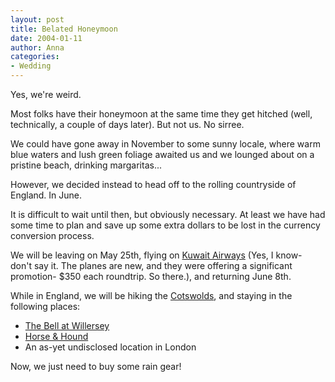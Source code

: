 ```yaml
---
layout: post
title: Belated Honeymoon
date: 2004-01-11
author: Anna
categories:
- Wedding
---
```


Yes, we're weird.

Most folks have their honeymoon at the same time they get hitched (well, technically, a couple of days later). But not us. No sirree.

We could have gone away in November to some sunny locale, where warm blue waters and lush green foliage awaited us and we lounged about on a pristine beach, drinking margaritas...

However, we decided instead to head off to the rolling countryside of England. In June.

It is difficult to wait until then, but obviously necessary. At least we have had some time to plan and save up some extra dollars to be lost in the currency conversion process.

We will be leaving on May 25th, flying on <a href="http://www.kuwait-airways.com/index3.html">Kuwait Airways</a> (Yes, I know- don't say it. The planes are new, and they were offering a significant promotion- $350 each roundtrip. So there.), and returning June 8th.

While in England, we will be hiking the <a href="http://www.cotswold.gov.uk/tourism/">Cotswolds</a>, and staying in the following places:

* [The Bell at Willersey][1]
* [Horse & Hound][2]
* An as-yet undisclosed location in London

Now, we just need to buy some rain gear!


   [1]: http://www.the-bell-willersey.com
   [2]: http://www.broadway-cotswolds.co.uk/horseandhound.html
